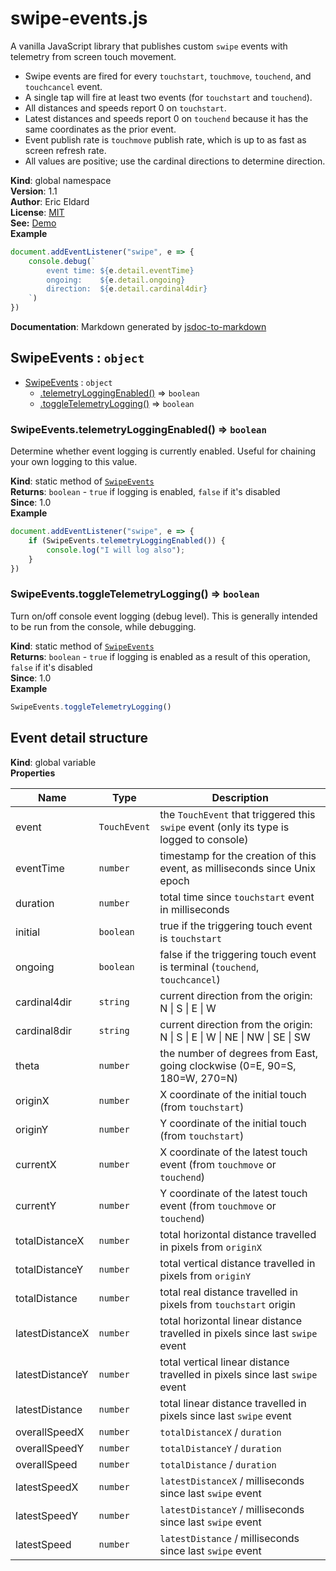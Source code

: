 # swipe-events.js

A vanilla JavaScript library that publishes custom <code>swipe</code> events with telemetry from screen touch movement.
- Swipe events are fired for every <code>touchstart</code>, <code>touchmove</code>, <code>touchend</code>, and <code>touchcancel</code> event.
- A single tap will fire at least two events (for <code>touchstart</code> and <code>touchend</code>).
- All distances and speeds report 0 on <code>touchstart</code>.
- Latest distances and speeds report 0 on <code>touchend</code> because it has the same coordinates as the prior event.
- Event publish rate is <code>touchmove</code> publish rate, which is up to as fast as screen refresh rate.
- All values are positive; use the cardinal directions to determine direction.

**Kind**: global namespace  
**Version**: 1.1  
**Author**: Eric Eldard  
**License**: [MIT](https://github.com/eric-eldard/swipe-events.js/blob/main/LICENSE)  
**See:** [Demo](https://eric-eldard.github.io/swipe-events.js)   
**Example**  
```js
document.addEventListener("swipe", e => {
    console.debug(`
        event time: ${e.detail.eventTime}
        ongoing:    ${e.detail.ongoing}
        direction:  ${e.detail.cardinal4dir}
    `)
})
```
**Documentation**: Markdown generated by [jsdoc-to-markdown](https://github.com/jsdoc2md/jsdoc-to-markdown)

<a name="SwipeEvents"></a>

## SwipeEvents : <code>object</code>

* [SwipeEvents](#SwipeEvents) : <code>object</code>
    * [.telemetryLoggingEnabled()](#SwipeEvents.telemetryLoggingEnabled) ⇒ <code>boolean</code>
    * [.toggleTelemetryLogging()](#SwipeEvents.toggleTelemetryLogging) ⇒ <code>boolean</code>

<a name="SwipeEvents.telemetryLoggingEnabled"></a>

### SwipeEvents.telemetryLoggingEnabled() ⇒ <code>boolean</code>
Determine whether event logging is currently enabled. Useful for chaining your own logging to this value.

**Kind**: static method of [<code>SwipeEvents</code>](#SwipeEvents)  
**Returns**: <code>boolean</code> - <code>true</code> if logging is enabled, <code>false</code> if it's disabled  
**Since**: 1.0  
**Example**  
```js
document.addEventListener("swipe", e => {
    if (SwipeEvents.telemetryLoggingEnabled()) {
        console.log("I will log also");
    }
})
```
<a name="SwipeEvents.toggleTelemetryLogging"></a>

### SwipeEvents.toggleTelemetryLogging() ⇒ <code>boolean</code>
Turn on/off console event logging (debug level). This is generally intended to be run from the console, while debugging.

**Kind**: static method of [<code>SwipeEvents</code>](#SwipeEvents)  
**Returns**: <code>boolean</code> - <code>true</code> if logging is enabled as a result of this operation, <code>false</code> if it's disabled  
**Since**: 1.0  
**Example**  
```js
SwipeEvents.toggleTelemetryLogging()
```


<a name="Event detail structure"></a>

## Event detail structure
**Kind**: global variable  
**Properties**

| Name            | Type                    | Description                                                                                                   |
|-----------------|-------------------------|---------------------------------------------------------------------------------------------------------------|
| event           | <code>TouchEvent</code> | the <code>TouchEvent</code> that triggered this <code>swipe</code> event (only its type is logged to console) |
| eventTime       | <code>number</code>     | timestamp for the creation of this event, as milliseconds since Unix epoch                                    |
| duration        | <code>number</code>     | total time since <code>touchstart</code> event in milliseconds                                                |
| initial         | <code>boolean</code>    | true if the triggering touch event is <code>touchstart</code>                                                 |
| ongoing         | <code>boolean</code>    | false if the triggering touch event is terminal (<code>touchend</code>, <code>touchcancel</code>)             |
| cardinal4dir    | <code>string</code>     | current direction from the origin: N &vert; S &vert; E &vert; W                                               |
| cardinal8dir    | <code>string</code>     | current direction from the origin: N &vert; S &vert; E &vert; W &vert; NE &vert; NW &vert; SE &vert; SW       |
| theta           | <code>number</code>     | the number of degrees from East, going clockwise (0=E, 90=S, 180=W, 270=N)                                    |
| originX         | <code>number</code>     | X coordinate of the initial touch (from <code>touchstart</code>)                                              |
| originY         | <code>number</code>     | Y coordinate of the initial touch (from <code>touchstart</code>)                                              |
| currentX        | <code>number</code>     | X coordinate of the latest touch event (from <code>touchmove</code> or <code>touchend</code>)                 |
| currentY        | <code>number</code>     | Y coordinate of the latest touch event (from <code>touchmove</code> or <code>touchend</code>)                 |
| totalDistanceX  | <code>number</code>     | total horizontal distance travelled in pixels from <code>originX</code>                                       |
| totalDistanceY  | <code>number</code>     | total vertical distance travelled in pixels from <code>originY</code>                                         |
| totalDistance   | <code>number</code>     | total real distance travelled in pixels from <code>touchstart</code> origin                                   |
| latestDistanceX | <code>number</code>     | total horizontal linear distance travelled in pixels since last <code>swipe</code> event                      |
| latestDistanceY | <code>number</code>     | total vertical linear distance travelled in pixels since last <code>swipe</code> event                        |
| latestDistance  | <code>number</code>     | total linear distance travelled in pixels since last <code>swipe</code> event                                 |
| overallSpeedX   | <code>number</code>     | <code>totalDistanceX</code> / <code>duration</code>                                                           |
| overallSpeedY   | <code>number</code>     | <code>totalDistanceY</code> / <code>duration</code>                                                           |
| overallSpeed    | <code>number</code>     | <code>totalDistance</code> / <code>duration</code>                                                            |
| latestSpeedX    | <code>number</code>     | <code>latestDistanceX</code> / milliseconds since last <code>swipe</code> event                               |
| latestSpeedY    | <code>number</code>     | <code>latestDistanceY</code> / milliseconds since last <code>swipe</code> event                               |
| latestSpeed     | <code>number</code>     | <code>latestDistance</code> / milliseconds since last <code>swipe</code> event                                |